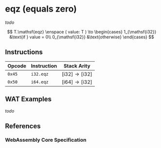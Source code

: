 
# eqz (equals zero)

_todo_

$$
T.\mathsf{eqz} \enspace ( value: T ) \to \begin{cases}
  1_{\mathsf{i32}} &\text{if } value = 0\\
  0_{\mathsf{i32}} &\text{otherwise}
\end{cases}
$$



## Instructions

| Opcode | Instruction | Stack Arity |
|--------|-------------|-----------|
| `0x45` | `i32.eqz`   | $[ \mathsf{i32} ] \to [ \mathsf{i32} ]$ |
| `0x50` | `i64.eqz`   | $[ \mathsf{i64} ] \to [ \mathsf{i32} ]$ |



## WAT Examples

_todo_


## References

### WebAssembly Core Specification

[^§2.4.1]: _Structure, Numeric Instructions_ - <https://www.w3.org/TR/wasm-core-2/syntax/instructions.html#numeric-instructions>
[^§4.3.2-ieqz]: _Execution, Numerics, Integer Operations, ieqz_ - <https://www.w3.org/TR/wasm-core-2/exec/numerics.html#op-ieqz>

